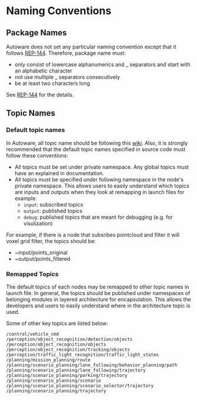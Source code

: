 # Naming Conventions

## Package Names
Autoware does not set any particular naming convention except that it follows [REP-144](https://www.ros.org/reps/rep-0144.html).
Therefore, package name must:
* only consist of lowercase alphanumerics and _ separators and start with an alphabetic character
* not use multiple _ separators consecutively
* be at least two characters long

See [REP-144](https://www.ros.org/reps/rep-0144.html) for the details.

## Topic Names

### Default topic names
In Autoware, all topic name should be following this [wiki](http://wiki.ros.org/Names).
Also, it is strongly recommended that the default topic names specified in source code must follow these conventions:
* All topics must be set under private namespace. Any global topics must have an explained in documentation.
* All topics must be specified under following namespace in the node's private namespace. This allows users to easily understand which topics are inputs and outputs when they look at remapping in launch files for example.
  * `input`: subscribed topics
  * `output`: published topics 
  * `debug`: published topics that are meant for debugging (e.g. for visulization)

For example, if there is a node that subsribes pointcloud and filter it will voxel grid filter, the topics should be:
* ~input/points_original
* ~output/points_filtered

### Remapped Topics
The default topics of each nodes may be remapped to other topic names in launch file.
In general, the topics should be published under namespaces of belonging modules in layered architecture for encapsulation.
This allows the developers and users to easily understand where in the architecture topic is used.

Some of other key topics are listed below:
```
/control/vehicle_cmd
/perception/object_recognition/detection/objects
/perception/object_recognition/objects
/perception/object_recognition/tracking/objects
/perception/traffic_light_recognition/traffic_light_states
/planning/mission_planning/route
/planning/scenario_planning/lane_following/behavior_planning/path
/planning/scenario_planning/lane_following/trajectory
/planning/scenario_planning/parking/trajectory
/planning/scenario_planning/scenario
/planning/scenario_planning/scenario_selector/trajectory
/planning/scenario_planning/trajectory
```